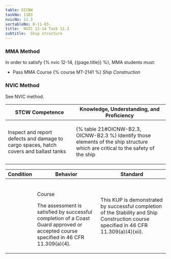 ```yaml
---
table: OICNW
taskNo: 11D3
nvicNo: 11.3 
sortableNo: D-11-03-
title:  NVIC 12-14 Task 11.3
subtitle:  Ship structure
---
```



### MMA Method

In order to satisfy  {% nvic 12-14, {{page.title}}  %}, MMA students must:

* Pass MMA Course {% course MT-2141 %}  *Ship Construction*


### NVIC Method

<a onclick="togglevisibility('nvic_methods')" >See NVIC method.</a>

<div id='nvic_methods' class='hide'>

<table>
<thead>
<tr>
<th class='forty'> STCW Competence </th>
<th class='sixty'> Knowledge, Understanding, and Proficiency </th>
</tr>
</thead>




<tbody>
<tr><td markdown='1'>

Inspect and report defects and damage to cargo spaces, hatch covers and ballast tanks

</td><td markdown='1'>

{% table 21#OICNW-B2.3, OICNW-B2.3 %} Identify those elements of the ship structure which are critical to the safety of the ship

</td></tr>


</tbody>
</table>


<table>
<thead>
<tr><th class='twenty'>  Condition </th><th class='twenty'> Behavior </th><th  class='sixty'>Standard </th></tr>
</thead>
<tbody >



<tr><td markdown='1'>


</td><td markdown='1'>


<br>

<div class="tooltip" markdown='1'>

Course

The assessment is satisfied by successful completion of a Coast Guard approved or accepted course specified in 46 CFR 11.309(a)(4).

</div>


</td><td markdown='1'>

This KUP is demonstrated by successful completion of the Stability and Ship Construction course specified in 46 CFR 11.309(a)(4)(xii).

</td></tr>
</tbody>
</table>
</div>
